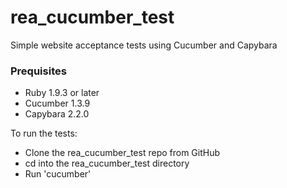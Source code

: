 rea_cucumber_test
=================
Simple website acceptance tests using Cucumber and Capybara

<h3>Prequisites</h3>
<ul>
<li>Ruby 1.9.3 or later
<li>Cucumber 1.3.9
<li>Capybara 2.2.0
</ul>

To run the tests:
<ul>
<li>Clone the rea_cucumber_test repo from GitHub
<li>cd into the rea_cucumber_test directory
<lI>Run 'cucumber' 
</ul>
